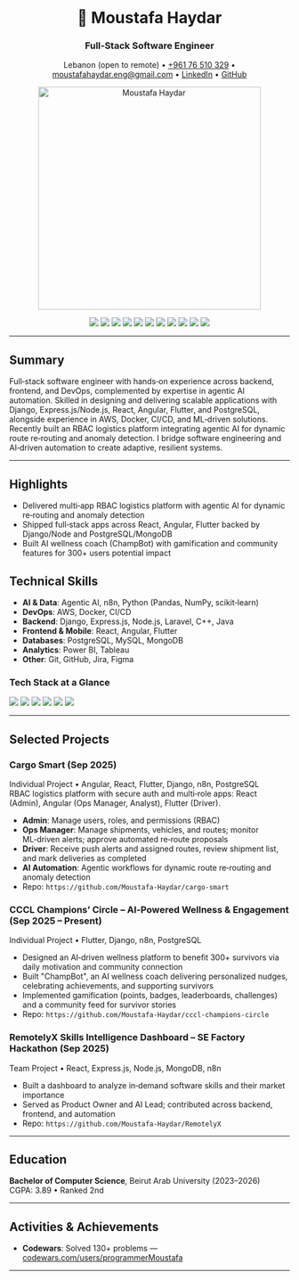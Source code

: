<br/>
<div align="center">
  <h1>👋 Moustafa Haydar</h1>
  <h3>Full‑Stack Software Engineer</h3>
  <p>
    Lebanon (open to remote) • <a href="tel:+96176510329">+961 76 510 329</a> •
    <a href="mailto:moustafahaydar.eng@gmail.com">moustafahaydar.eng@gmail.com</a> •
    <a href="https://linkedin.com/in/Moustafa-Haydar">LinkedIn</a> •
    <a href="https://github.com/Moustafa-Haydar">GitHub</a>
  </p>
  <img src="https://github.com/TheDebugger206/TheDebugger206/blob/main/name.gif" alt="Moustafa Haydar" width="400" />
  <br/>
  <p>
    <img src="https://img.shields.io/badge/Django-092E20?style=for-the-badge&logo=django&logoColor=white" />
    <img src="https://img.shields.io/badge/Node.js-339933?style=for-the-badge&logo=nodedotjs&logoColor=white" />
    <img src="https://img.shields.io/badge/Express.js-000000?style=for-the-badge&logo=express&logoColor=white" />
    <img src="https://img.shields.io/badge/React-20232A?style=for-the-badge&logo=react&logoColor=61DAFB" />
    <img src="https://img.shields.io/badge/Angular-DD0031?style=for-the-badge&logo=angular&logoColor=white" />
    <img src="https://img.shields.io/badge/Flutter-02569B?style=for-the-badge&logo=flutter&logoColor=white" />
    <img src="https://img.shields.io/badge/PostgreSQL-316192?style=for-the-badge&logo=postgresql&logoColor=white" />
    <img src="https://img.shields.io/badge/MongoDB-47A248?style=for-the-badge&logo=mongodb&logoColor=white" />
    <img src="https://img.shields.io/badge/AWS-232F3E?style=for-the-badge&logo=amazonwebservices&logoColor=FF9900" />
    <img src="https://img.shields.io/badge/Docker-2496ED?style=for-the-badge&logo=docker&logoColor=white" />
    <img src="https://img.shields.io/badge/n8n-EA4C89?style=for-the-badge&logo=n8n&logoColor=white" />
  </p>
</div>

---

## Summary

Full‑stack software engineer with hands‑on experience across backend, frontend, and DevOps, complemented by expertise in agentic AI automation. Skilled in designing and delivering scalable applications with Django, Express.js/Node.js, React, Angular, Flutter, and PostgreSQL, alongside experience in AWS, Docker, CI/CD, and ML‑driven solutions. Recently built an RBAC logistics platform integrating agentic AI for dynamic route re‑routing and anomaly detection. I bridge software engineering and AI‑driven automation to create adaptive, resilient systems.

---

## Highlights

- Delivered multi‑app RBAC logistics platform with agentic AI for dynamic re‑routing and anomaly detection
- Shipped full‑stack apps across React, Angular, Flutter backed by Django/Node and PostgreSQL/MongoDB
- Built AI wellness coach (ChampBot) with gamification and community features for 300+ users potential impact

## Technical Skills


- **AI & Data**: Agentic AI, n8n, Python (Pandas, NumPy, scikit‑learn)
- **DevOps**: AWS, Docker, CI/CD
- **Backend**: Django, Express.js, Node.js, Laravel, C++, Java
- **Frontend & Mobile**: React, Angular, Flutter
- **Databases**: PostgreSQL, MySQL, MongoDB
- **Analytics**: Power BI, Tableau
- **Other**: Git, GitHub, Jira, Figma

### Tech Stack at a Glance

<p>
  <img src="https://img.shields.io/badge/RBAC-4B0082?style=flat&label=Auth&labelColor=000&logoColor=white" />
  <img src="https://img.shields.io/badge/Agentic_AI-A100FF?style=flat&label=Automation&labelColor=000&logoColor=white" />
  <img src="https://img.shields.io/badge/CI%2FCD-GitHub_Actions-2088FF?style=flat&logo=githubactions&logoColor=white" />
  <img src="https://img.shields.io/badge/Cloud-AWS-232F3E?style=flat&logo=amazonaws&logoColor=FF9900" />
  <img src="https://img.shields.io/badge/Containers-Docker-2496ED?style=flat&logo=docker&logoColor=white" />
  <img src="https://img.shields.io/badge/Orchestration-n8n-EA4C89?style=flat&logo=n8n&logoColor=white" />
</p>

---

## Selected Projects

### Cargo Smart (Sep 2025)
Individual Project • Angular, React, Flutter, Django, n8n, PostgreSQL  
RBAC logistics platform with secure auth and multi‑role apps: React (Admin), Angular (Ops Manager, Analyst), Flutter (Driver).

- **Admin**: Manage users, roles, and permissions (RBAC)
- **Ops Manager**: Manage shipments, vehicles, and routes; monitor ML‑driven alerts; approve automated re‑route proposals
- **Driver**: Receive push alerts and assigned routes, review shipment list, and mark deliveries as completed
- **AI Automation**: Agentic workflows for dynamic route re‑routing and anomaly detection
- Repo: `https://github.com/Moustafa-Haydar/cargo-smart`

### CCCL Champions’ Circle – AI‑Powered Wellness & Engagement (Sep 2025 – Present)
Individual Project • Flutter, Django, n8n, PostgreSQL

- Designed an AI‑driven wellness platform to benefit 300+ survivors via daily motivation and community connection
- Built "ChampBot", an AI wellness coach delivering personalized nudges, celebrating achievements, and supporting survivors
- Implemented gamification (points, badges, leaderboards, challenges) and a community feed for survivor stories
- Repo: `https://github.com/Moustafa-Haydar/cccl-champions-circle`

### RemotelyX Skills Intelligence Dashboard – SE Factory Hackathon (Sep 2025)
Team Project • React, Express.js, Node.js, MongoDB, n8n

- Built a dashboard to analyze in‑demand software skills and their market importance
- Served as Product Owner and AI Lead; contributed across backend, frontend, and automation
- Repo: `https://github.com/Moustafa-Haydar/RemotelyX`

---

## Education

**Bachelor of Computer Science**, Beirut Arab University (2023–2026)  
CGPA: 3.89 • Ranked 2nd

---

## Activities & Achievements

 - **Codewars**: Solved 130+ problems — [codewars.com/users/programmerMoustafa](https://codewars.com/users/programmerMoustafa)

---